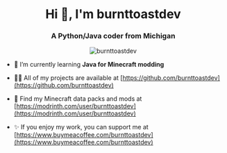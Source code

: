 <h1 align="center">Hi 👋, I'm burnttoastdev</h1>
<h3 align="center">A Python/Java coder from Michigan</h3>

<p align="center"> <img src="https://komarev.com/ghpvc/?username=burnttoastdev&label=Profile%20views&color=0e75b6&style=flat" alt="burnttoastdev" /> </p>

- 🌱 I’m currently learning **Java for Minecraft modding**

- 👨‍💻 All of my projects are available at [https://github.com/burnttoastdev](https://github.com/burnttoastdev)

- 📝 Find my Minecraft data packs and mods at [https://modrinth.com/user/burnttoastdev](https://modrinth.com/user/burnttoastdev)

- ✨ If you enjoy my work, you can support me at [https://www.buymeacoffee.com/burnttoastdev](https://www.buymeacoffee.com/burnttoastdev)
